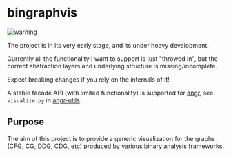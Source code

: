 # bingraphvis

![warning](http://icons.veryicon.com/png/System/Onebit%201-3/warning.png)

The project is in its very early stage, and its under heavy development.

Currently all the functionality I want to support is just "throwed in", but the correct abstraction layers and underlying structure is missing/incomplete.

Expect breaking changes if you rely on the internals of it!

A stable facade API (with limited functionality) is supported for [angr](https://github.com/angr/angr), see `visualize.py` in [angr-utils](https://github.com/axt/angr-utils).

## Purpose

The aim of this project is to provide a generic visualization for the graphs (CFG, CG, DDG, CDG, etc) produced by various binary analysis frameworks.
